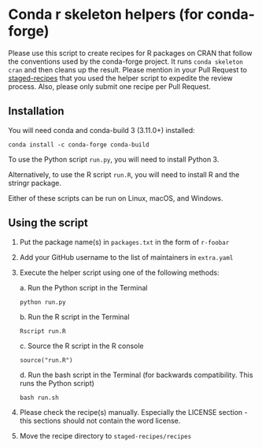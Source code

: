 # Conda r skeleton helpers (for conda-forge)

Please use this script to create recipes for R packages on CRAN that follow the
conventions used by the conda-forge project. It runs `conda skeleton cran` and
then cleans up the result. Please mention in your Pull Request to
[staged-recipes][] that you used the helper script to expedite the review
process. Also, please only submit one recipe per Pull Request.

## Installation

You will need conda and conda-build 3 (3.11.0+) installed:

```
conda install -c conda-forge conda-build
```

To use the Python script `run.py`, you will need to install Python 3.

Alternatively, to use the R script `run.R`, you will need to install R and the
stringr package.

Either of these scripts can be run on Linux, macOS, and Windows.

## Using the script

1. Put the package name(s) in `packages.txt` in the form of `r-foobar`
1. Add your GitHub username to the list of maintainers in `extra.yaml`
1. Execute the helper script using one of the following methods:

    a. Run the Python script in the Terminal
    ```
    python run.py
    ```
    b. Run the R script in the Terminal
    ```
    Rscript run.R
    ```
    c. Source the R script in the R console
    ```
    source("run.R")
    ```
    d. Run the bash script in the Terminal
    (for backwards compatibility. This runs the Python script)
    ```
    bash run.sh
    ```

1. Please check the recipe(s) manually. Especially the LICENSE section - this
sections should not contain the word license.
1. Move the recipe directory to `staged-recipes/recipes`

[staged-recipes]: https://github.com/conda-forge/staged-recipes
